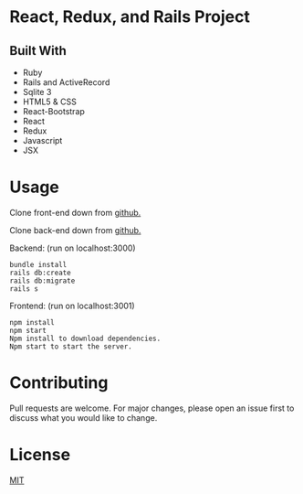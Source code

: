 # React, Redux, and Rails Project

## Built With
- Ruby
- Rails and ActiveRecord
- Sqlite 3
- HTML5 & CSS
- React-Bootstrap
- React
- Redux
- Javascript
- JSX

# Usage
Clone front-end down from <a href="https://github.com/Bri8102/BonVoyage-Frontend">github.</a>

Clone back-end down from <a href="https://github.com/Bri8102/BonVoyage-Backend">github.</a>

Backend: (run on localhost:3000)

```
bundle install
rails db:create
rails db:migrate
rails s
```


Frontend: (run on localhost:3001)

```
npm install
npm start
Npm install to download dependencies. 
Npm start to start the server. 
```
# Contributing
Pull requests are welcome. For major changes, please open an issue first to discuss what you would like to change.

# License
<a href="https://choosealicense.com/licenses/mit/">MIT</a>
